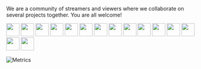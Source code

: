 We are a community of streamers and viewers where we collaborate on several projects together. You are all welcome!

<a href="https://techshareroom.com/techshareroom_web" target="_blank"><img src="https://techshareroom.com/techshareroom_wiki/images/2/2e/WordPress_blue_logo.png" width="35"></a>
<a href="https://matrix.to/#/#TechShareRoom:matrix.org" target="_blank"><img src="https://techshareroom.com/techshareroom_wiki/images/8/84/Matrix.png" width="35"></a>
<a href="https://www.twitch.tv/techshareroom" target="_blank"><img src="https://techshareroom.com/techshareroom_wiki/images/4/40/Twitch.png" width="35"></a>
<a href="https://app.revolt.chat/invite/248QGdkf" target="_blank"><img src="https://techshareroom.com/techshareroom_wiki/images/7/76/Revolt.jpg" width="35"></a>
<a href="https://discord.gg/hbAHGSYGfs" target="_blank"><img src="https://techshareroom.com/techshareroom_wiki/images/d/dd/Discord.png" width="35"></a>
<a href="https://www.reddit.com/r/TechShareRoom" target="_blank"><img src="https://techshareroom.com/techshareroom_wiki/images/1/10/Reddit.png" width="35"></a>
<a href="https://www.guilded.gg/i/1EoORjVE" target="_blank"><img src="https://techshareroom.com/techshareroom_wiki/images/2/2b/Guilded.png" width="35"></a>
<a href="https://t.me/TechShareRoom" target="_blank"><img src="https://techshareroom.com/techshareroom_wiki/images/7/7a/Logotelegram.png" width="35"></a>
<a href="https://t.me/TechShareRoomChannel" target="_blank"><img src="https://techshareroom.com/techshareroom_wiki/images/7/7a/Logotelegram.png" width="35"></a>
<a href="https://twitter.com/TechShareRoom" target="_blank"><img src="https://techshareroom.com/techshareroom_wiki/images/f/f7/Twitter.png" width="35"></a>
<a href="https://www.linkedin.com/groups/9013624" target="_blank"><img src="https://techshareroom.com/techshareroom_wiki/images/a/ae/LinkedIn.png" width="35"></a>
<a href="https://www.instagram.com/techshareroom" target="_blank"><img src="https://techshareroom.com/techshareroom_wiki/images/b/b7/Instagram.png" width="35"></a>
<a href="https://www.tiktok.com/@techshareroom" target="_blank"><img src="https://techshareroom.com/techshareroom_wiki/images/f/ff/TikTok.png" width="35"></a>
<a href="https://fb.me/TechShareRoom" target="_blank"><img src="https://techshareroom.com/techshareroom_wiki/images/5/55/Facebook.png" width="35"></a>
<a href="https://www.youtube.com/channel/UCvIyiuTWXUGZmTHcfOHPMCQ" target="_blank"><img src="https://techshareroom.com/techshareroom_wiki/images/c/c0/YouTube.png" width="35"></a>

![Metrics](https://metrics.lecoq.io/TechShareRoom?template=classic&repositories=1&people=1&languages=1&base=header%2C%20activity%2C%20community%2C%20repositories%2C%20metadata&base.indepth=false&base.hireable=false&base.skip=false&repositories.batch=100&repositories.forks=false&repositories.affiliations=owner&languages=false&languages.limit=8&languages.threshold=0%25&languages.other=false&languages.colors=github&languages.sections=most-used&languages.indepth=false&languages.analysis.timeout=15&languages.categories=markup%2C%20programming&languages.recent.categories=markup%2C%20programming&languages.recent.load=300&languages.recent.days=14&people=false&people.limit=24&people.identicons=false&people.identicons.hide=false&people.size=28&people.types=followers%2C%20following&people.shuffle=false&repositories=false&repositories.featured=backup-restore-advanced-cms&repositories.pinned=0&repositories.starred=0&repositories.random=0&repositories.order=featured%2C%20pinned%2C%20starred%2C%20random&config.timezone=Europe%2FMadrid)
